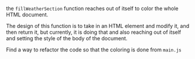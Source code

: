 the `fillWeatherSection` function reaches out of itself to color the whole HTML document.

The design of this function is to take in an HTML element and modify it, and then return it, but currently, it is doing that and also reaching out of itself and setting the style of the body of the document.

Find a way to refactor the code so that the coloring is done from `main.js`